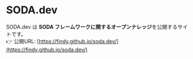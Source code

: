 # SODA.dev

SODA.dev は **SODA フレームワークに関するオープンナレッジ**を公開するサイトです。  
👉 公開URL: [https://findy.github.io/soda.dev/](https://findy.github.io/soda.dev/)
